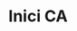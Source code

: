 ---
title: Inici CA
permalink: /
ref: homepage
locale: ca
layout: page
inpage_nav: true
seo:
  title: Prou parades racistes
  description: Campanya de denúncia de les identificacions per perfil étnic.
  keywords: pareudepararme, pareu de parar-me
sections:
  - page-cover
  - intro
  - report-incident
  - take-action
  - testimonials
  - news
  - twitter-cta
  - documents
page-cover:
  template: theme/full-cover.html
  section_id: start
  heading: Inici
  bg_image: /assets/img/banner-home.jpg
  tagline_image: /assets/img/claim-prova-A-cat.png
intro:
  template: homepage/intro.html
  section_id: intro
  heading: La perfilació ètnica...
  key_facts:
    - heading: És il·legal
      text: L'ordenament jurídic espanyol prohibeix les identificacions discriminatòries. Tot i això, el TC espanyol és l'únic d'Europa que justifica les identificacions per color de pell o altres supòsits ètnics quan es produeixen en el marc del control migratori, assumint, implícitament, la idea falsa que la població espanyola és blanca.
    - heading: És opaca
      text: Malgrat es practiquin a plena llum del dia, no es publiquen dades oficials del nombre d'identificacions que es duen a terme en el marc del control migratori. Pel que fa a la prevenció del delicte, sabem el nombre total d'identificacions realitzades pels cossos de seguretat estatals, però desconeixem tant la motivació com el resultat.
    - heading: És sistemàtica
      text: No es tracta de fets aïllats que depenguin de l'actitud d'un funcionari en concret, sinó d'una “pràctica persistent i generalitzada de control identitari”, en paraules del Relator Especial de l'ONU.
    - heading: És inefectiva
      text: L'ús d'estereotips ètnics enlloc d'una sospita raonada disminueix l'eficàcia de la tasca policial i juga en contra de la seguretat ciutadana, ja que els col·lectius afectats passen a desconfiar de les institucions i a no col·laborar-hi.
    - heading: És discriminatòria
      text: Genera una frontera invisible tanques endins, sota la qual es para a les persones pel que són o semblen ser i no pel que han fet o semblen haver fet.
    - heading: És criminalitzadora
      text: Normalitza el control policial d'uns grups específics, recrea una sensació d'inseguretat i vincula l'aparença física no occidental amb l'incompliment de la norma.
  cta:
    heading: PROU parades racistes
    body: |
      Exigim que es reconeguin i condemnin els controls d'identitat per perfil ètnic, que són l'element més bàsic del racisme institucional.
    btn_text: Signa ja!
    btn_link: /manifest/
report-incident:
  template: homepage/report-incident.html
  section_id: report-incident
  heading: Explica'ns-ho
  body: |
    El primer pas per erradicar les identificacions per perfil ètnic és desnormalitzar-les i fer-les visibles. Volem recollir el màxim de casos possibles per elaborar un informe rigorós, que dimensioni aquesta injustícia i ens permeti incidir en els protocols policials. Si has patit una identificació policial racista a la via pública o l'has vist com a testimoni, omple el formulari i explica'ns com va ser. Més endavant, en cas que ho necessitis, podem oferir-te assessorament legal.
  cta:
    btn_text: Comunica una parada
    btn_link: https://goo.gl/forms/VO2uoK1dyLbMWvMo2
    btn_icon: icon icon-Speak-2
take-action:
  template: homepage/take-action.html
  section_id: take-action
  heading: Actua!
  bg_image: /assets/img/bg-texture.png
  cta_list:
    - btn_text: Protegeix-te, intervé, denuncia
      btn_link: /guia-ca/
      btn_icon: /assets/img/icon-hand.png
    - btn_text: Comunica una parada racista
      btn_link: https://goo.gl/forms/VO2uoK1dyLbMWvMo2
      btn_icon: /assets/img/icon-megaphone.png
    - btn_text: Incideix a les xarxes socials
      btn_link: /campanya-twitter/
      btn_icon: /assets/img/icon-twitter.png
    - btn_text: Participa! Uneix-te al grup de treball
      btn_link: "#formulari-contacte"
      btn_icon: /assets/img/icon-add-group.png
testimonials:
  template: homepage/testimonials.html
  section_id: testimonials
  heading: Testimonis
news:
  template: homepage/news.html
  section_id: news
  heading: Notícies
twitter-cta:
  template: homepage/twitter-cta.html
  section_id: twitter-cta
  heading: Actua a Twitter
  body: |
    Alça la veu perquè les identificacions per perfil ètnic deixin de ser una pràctica normalitzada! Utilitza el HT **#pareudepararme** sempre que vulguis, per denunciar a l'instant una parada policial discriminatòria, per difondre una notícia relacionada amb la perfilació ètnica, per donar la teva opinió sobre el tema, etc.

    A banda d'això, et convidem a participar d'una acció conjunta d'incidència política a twitter que no acabarà fins que les persones responsables hagin establert tots els mecanismes necessaris per prohibir i perseguir aquesta pràctica il·legal. Menciona a polítics, policies, jutges, advocats, intel·lectuals, periodistes, activistes, artistes... Fes que es posicionin i s'impliquin en la lluita!
  cta:
    btn_text: Actua!
    btn_link: /campanya-twitter/
    btn_icon: socicon socicon-twitter
  twitter_feed:
    hashtags:
      - pareudepararme
      - paraddepararme
      - perfilètnic
      - perfilétnico
    footer: Segueix la campanya a Twitter
documents:
  template: homepage/documents.html
  section_id: documents
  heading: Documents
  bg_image: /assets/img/banner-documents.jpg
---